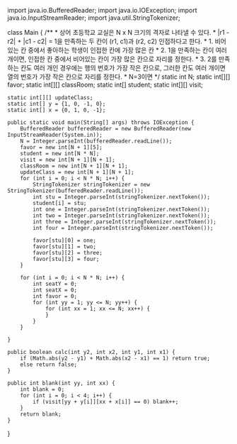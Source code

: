 import java.io.BufferedReader;
import java.io.IOException;
import java.io.InputStreamReader;
import java.util.StringTokenizer;

class Main {
    /**
     * 상어 초등학교 교실은 N x N 크기의 격자로 나타낼 수 있다.
     * |r1 - r2| + |c1 - c2| = 1을 만족하는 두 칸이 (r1, c1)과 (r2, c2) 인접하다고 한다.
     * 1. 비어있는 칸 중에서 좋아하는 학생이 인접한 칸에 가장 많은 칸
     * 2. 1을 만족하는 칸이 여러 개이면, 인접한 칸 중에서 비어있는 칸이 가장 많은 칸으로 자리를 정한다.
     * 3. 2를 만족하는 칸도 여러 개인 경우에는 행의 번호가 가장 작은 칸으로, 그러한 칸도 여러 개이면 열의 번호가 가장 작은 칸으로 자리를 정한다.
     * N=3이면
     */
    static int N;
    static int[][] favor;
    static int[][] classRoom;
    static int[] student;
    static int[][] visit;

    static int[][] updateClass;
    static int[] y = {1, 0, -1, 0};
    static int[] x = {0, 1, 0, -1};

    public static void main(String[] args) throws IOException {
        BufferedReader bufferedReader = new BufferedReader(new InputStreamReader(System.in));
        N = Integer.parseInt(bufferedReader.readLine());
        favor = new int[N + 1][5];
        student = new int[N * N];
        visit = new int[N + 1][N + 1];
        classRoom = new int[N + 1][N + 1];
        updateClass = new int[N + 1][N + 1];
        for (int i = 0; i < N * N; i++) {
            StringTokenizer stringTokenizer = new StringTokenizer(bufferedReader.readLine());
            int stu = Integer.parseInt(stringTokenizer.nextToken());
            student[i] = stu;
            int one = Integer.parseInt(stringTokenizer.nextToken());
            int two = Integer.parseInt(stringTokenizer.nextToken());
            int three = Integer.parseInt(stringTokenizer.nextToken());
            int four = Integer.parseInt(stringTokenizer.nextToken());

            favor[stu][0] = one;
            favor[stu][1] = two;
            favor[stu][2] = three;
            favor[stu][3] = four;
        }

        for (int i = 0; i < N * N; i++) {
            int seatY = 0;
            int seatX = 0;
            int favor = 0;
            for (int yy = 1; yy <= N; yy++) {
                for (int xx = 1; xx <= N; xx++) {
                }
            }
        }

    }

    public boolean calc(int y2, int x2, int y1, int x1) {
        if (Math.abs(y2 - y1) + Math.abs(x2 - x1) == 1) return true;
        else return false;
    }

    public int blank(int yy, int xx) {
        int blank = 0;
        for (int i = 0; i < 4; i++) {
            if (visit[yy + y[i]][xx + x[i]] == 0) blank++;
        }
        return blank;
    }
}
